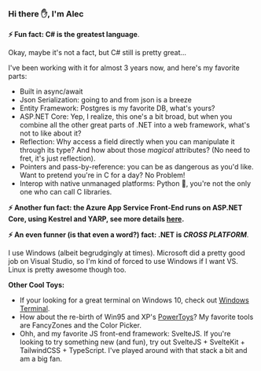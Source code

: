 ### Hi there ✋, I'm Alec
 
__⚡ Fun fact: C# is the greatest language__.

Okay, maybe it's not a fact, but C# still is pretty great...

I've been working with it for almost 3 years now, and here's my favorite parts:
- Built in async/await
- Json Serialization: going to and from json is a breeze
- Entity Framework: Postgres is my favorite DB, what's yours?
- ASP.NET Core: Yep, I realize, this one's a bit broad, but when you combine all the other great parts of .NET into a web framework, what's not to like about it?
- Reflection: Why access a field directly when you can manipulate it through its type? And how about those *magical* attributes? (No need to fret, it's just reflection).
- Pointers and pass-by-reference: you can be as dangerous as you'd like. Want to pretend you're in C for a day? No Problem!
- Interop with native unmanaged platforms: Python 🐍, you're not the only one who can call C libraries.

__⚡ Another fun fact: the Azure App Service Front-End runs on ASP.NET Core, using Kestrel and YARP, see more details [here](https://azure.github.io/AppService/2022/08/16/A-Heavy-Lift.html).__

__⚡ An even funner (is that even a word?) fact: .NET is *CROSS PLATFORM*__.

I use Windows (albeit begrudgingly at times). Microsoft did a pretty good job on Visual Studio, so I'm kind of forced to use Windows if I want VS. Linux is pretty awesome though too.

__Other Cool Toys:__

- If your looking for a great terminal on Windows 10, check out [Windows Terminal](https://github.com/microsoft/terminal).
- How about the re-birth of Win95 and XP's [PowerToys](https://github.com/microsoft/PowerToys)? My favorite tools are FancyZones and the Color Picker.
- Ohh, and my favorite JS front-end framework: SvelteJS. If you're looking to try something new (and fun), try out SvelteJS + SvelteKit + TailwindCSS + TypeScript. I've played around with that stack a bit and am a big fan. 

